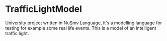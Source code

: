 # TrafficLightModel

University project written in NuSmv Language, it's a modelling language for testing  for example some real life events.
This is a model of an intelligent traffic light.
